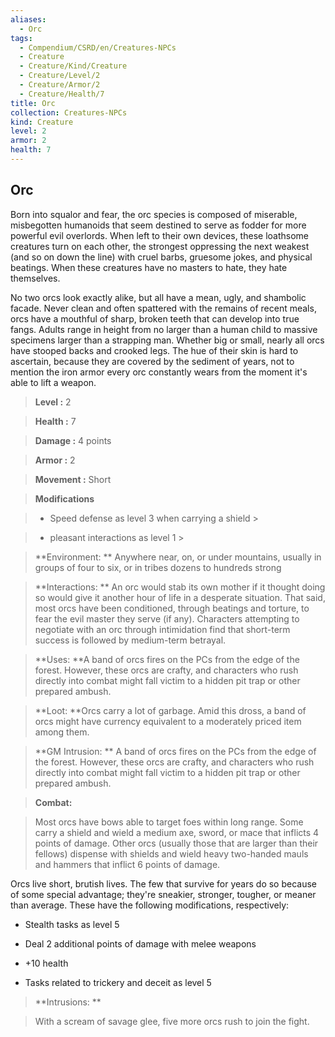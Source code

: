 ```yaml
---
aliases:
  - Orc
tags:
  - Compendium/CSRD/en/Creatures-NPCs
  - Creature
  - Creature/Kind/Creature
  - Creature/Level/2
  - Creature/Armor/2
  - Creature/Health/7
title: Orc
collection: Creatures-NPCs
kind: Creature
level: 2
armor: 2
health: 7
---
```

## Orc    
Born into squalor and fear, the orc species is composed of miserable, misbegotten humanoids that seem destined to serve as fodder for more powerful evil overlords. When left to their own devices, these loathsome creatures turn on each other, the strongest oppressing the next weakest (and so on down the line) with cruel barbs, gruesome jokes, and physical beatings. When these creatures have no masters to hate, they hate themselves.  
No two orcs look exactly alike, but all have a mean, ugly, and shambolic facade. Never clean and often spattered with the remains of recent meals, orcs have a mouthful of sharp, broken teeth that can develop into true fangs. Adults range in height from no larger than a human child to massive specimens larger than a strapping man. Whether big or small, nearly all orcs have stooped backs and crooked legs. The hue of their skin is hard to ascertain, because they are covered by the sediment of years, not to mention the iron armor every orc constantly wears from the moment it's able to lift a weapon.    
  
    
> **Level :** 2    
> **Health :** 7    
> **Damage :** 4 points    
> **Armor :** 2    
> **Movement :** Short    
> **Modifications**    
>- Speed defense as level 3 when carrying a shield >  
>    
>- pleasant interactions as level 1 >  
>    
> **Environment: ** Anywhere near, on, or under mountains, usually in groups of four to six, or in tribes dozens to hundreds strong    
> **Interactions: ** An orc would stab its own mother if it thought doing so would give it another hour of life in a desperate situation. That said, most orcs have been conditioned, through beatings and torture, to fear the evil master they serve (if any). Characters attempting to negotiate with an orc through intimidation find that short-term success is followed by medium-term betrayal.    
> **Uses: **A band of orcs fires on the PCs from the edge of the forest. However, these orcs are crafty, and characters who rush directly into combat might fall victim to a hidden pit trap or other prepared ambush.    
> **Loot: **Orcs carry a lot of garbage. Amid this dross, a band of orcs might have currency equivalent to a moderately priced item among them.    
> **GM Intrusion: ** A band of orcs fires on the PCs from the edge of the forest. However, these orcs are crafty, and characters who rush directly into combat might fall victim to a hidden pit trap or other prepared ambush.    
  
> **Combat:**   
> Most orcs have bows able to target foes within long range. Some carry a shield and wield a medium axe, sword, or mace that inflicts 4 points of damage. Other orcs (usually those that are larger than their fellows) dispense with shields and wield heavy two-handed mauls and hammers that inflict 6 points of damage.  
Orcs live short, brutish lives. The few that survive for years do so because of some special advantage; they're sneakier, stronger, tougher, or meaner than average. These have the following modifications, respectively:  
* Stealth tasks as level 5  
* Deal 2 additional points of damage with melee weapons  
* +10 health  
* Tasks related to trickery and deceit as level 5    
    
  
> **Intrusions: **   
> With a scream of savage glee, five more orcs rush to join the fight.    
